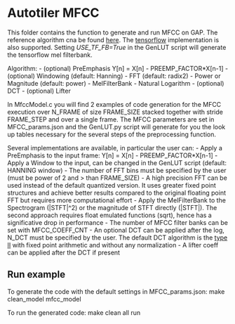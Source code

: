 # Autotiler MFCC

This folder contains the function to generate and run MFCC on GAP. The reference algorithm cna be found [here](http://practicalcryptography.com/miscellaneous/machine-learning/guide-mel-frequency-cepstral-coefficients-mfccs/). The [tensorflow](https://www.tensorflow.org/api_docs/python/tf/signal/mfccs_from_log_mel_spectrograms) implementation is also supported. Setting _USE_TF_FB=True_ in the GenLUT script will generate the tensorflow mel filterbank.

Algorithm:
	- (optional) PreEmphasis Y[n] = X[n] - PREEMP_FACTOR\*X[n-1]
	- (optional) Windowing  (default: Hanning)
	- FFT (default: radix2)
	- Power or Magnitude (default: power)
	- MelFilterBank
	- Natural Logarithm
	- (optional) DCT
	- (optional) Lifter

In MfccModel.c you will find 2 examples of code generation for the MFCC execution over N_FRAME of size FRAME_SIZE stacked together with stride FRAME_STEP and over a single frame. The MFCC parameters are set in MFCC_params.json and the GenLUT.py script will generate for you the look up tables necessary for the several steps of the preprocessing function.

Several implementations are available, in particular the user can:
	- Apply a PreEmphasis to the input frame: Y[n] = X[n] - PREEMP_FACTOR\*X[n-1]
	- Apply a Window to the input, can be changed in the GenLUT script (default: HANNING window)
	- The number of FFT bins must be specified by the user (must be power of 2 and > than FRAME_SIZE)
	- A high precision FFT can be used instead of the default quantized version. It uses greater fixed point structures and achieve better results compared to the original floating point FFT but requires more computational effort
	- Apply the MelFilterBank to the Spectrogram (|STFT|^2) or the magnitude of STFT directly (|STFT|). The second approach requires float emulated functions (sqrt), hence has a significative drop in performance
	- The number of MFCC filter banks can be set with MFCC_COEFF_CNT
	- An optional DCT can be applied after the log, N_DCT must be specified by the user. The default DCT algorithm is the [type II](https://docs.scipy.org/doc/scipy/reference/generated/scipy.fftpack.dct.html) with fixed point arithmetic and without any normalization
	- A lifter coeff can be applied after the DCT if present

## Run example

To generate the code with the default settings in MFCC_params.json:
	make clean_model mfcc_model 

To run the generated code:
	make clean all run
